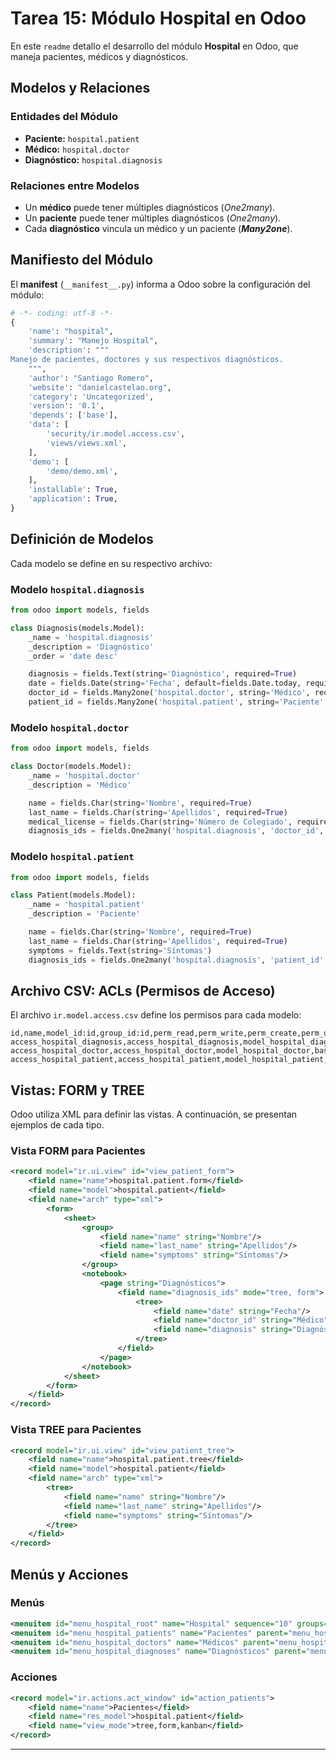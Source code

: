 # Tarea 15: Módulo Hospital en Odoo

En este `readme` detallo el desarrollo del módulo **Hospital** en Odoo, que maneja pacientes, médicos y diagnósticos.

## **Modelos y Relaciones**

### **Entidades del Módulo**
- **Paciente:** `hospital.patient`
- **Médico:** `hospital.doctor`
- **Diagnóstico:** `hospital.diagnosis`

### **Relaciones entre Modelos**
- Un **médico** puede tener múltiples diagnósticos (*One2many*).
- Un **paciente** puede tener múltiples diagnósticos (*One2many*).
- Cada **diagnóstico** vincula un médico y un paciente (***Many2one***).

## **Manifiesto del Módulo**

El **manifest** (`__manifest__.py`) informa a Odoo sobre la configuración del módulo:

```python
# -*- coding: utf-8 -*-
{
    'name': "hospital",
    'summary': "Manejo Hospital",
    'description': """
Manejo de pacientes, doctores y sus respectivos diagnósticos.
    """,
    'author': "Santiago Romero",
    'website': "danielcastelao.org",
    'category': 'Uncategorized',
    'version': '0.1',
    'depends': ['base'],
    'data': [
        'security/ir.model.access.csv',
        'views/views.xml',
    ],
    'demo': [
        'demo/demo.xml',
    ],
    'installable': True,
    'application': True,
}
```

## **Definición de Modelos**

Cada modelo se define en su respectivo archivo:

### **Modelo `hospital.diagnosis`**
```python
from odoo import models, fields

class Diagnosis(models.Model):
    _name = 'hospital.diagnosis'
    _description = 'Diagnóstico'
    _order = 'date desc'

    diagnosis = fields.Text(string='Diagnóstico', required=True)
    date = fields.Date(string='Fecha', default=fields.Date.today, required=True)
    doctor_id = fields.Many2one('hospital.doctor', string='Médico', required=True)
    patient_id = fields.Many2one('hospital.patient', string='Paciente', required=True)
```

### **Modelo `hospital.doctor`**
```python
from odoo import models, fields

class Doctor(models.Model):
    _name = 'hospital.doctor'
    _description = 'Médico'

    name = fields.Char(string='Nombre', required=True)
    last_name = fields.Char(string='Apellidos', required=True)
    medical_license = fields.Char(string='Número de Colegiado', required=True)
    diagnosis_ids = fields.One2many('hospital.diagnosis', 'doctor_id', string='Diagnósticos')
```

### **Modelo `hospital.patient`**
```python
from odoo import models, fields

class Patient(models.Model):
    _name = 'hospital.patient'
    _description = 'Paciente'

    name = fields.Char(string='Nombre', required=True)
    last_name = fields.Char(string='Apellidos', required=True)
    symptoms = fields.Text(string='Síntomas')
    diagnosis_ids = fields.One2many('hospital.diagnosis', 'patient_id', string='Historial de diagnósticos')
```

## **Archivo CSV: ACLs (Permisos de Acceso)**

El archivo `ir.model.access.csv` define los permisos para cada modelo:

```csv
id,name,model_id:id,group_id:id,perm_read,perm_write,perm_create,perm_unlink
access_hospital_diagnosis,access_hospital_diagnosis,model_hospital_diagnosis,base.group_user,1,1,1,1
access_hospital_doctor,access_hospital_doctor,model_hospital_doctor,base.group_user,1,1,1,1
access_hospital_patient,access_hospital_patient,model_hospital_patient,base.group_user,1,1,1,1
```

## **Vistas: FORM y TREE**

Odoo utiliza XML para definir las vistas. A continuación, se presentan ejemplos de cada tipo.

### **Vista FORM para Pacientes**
```xml
<record model="ir.ui.view" id="view_patient_form">
    <field name="name">hospital.patient.form</field>
    <field name="model">hospital.patient</field>
    <field name="arch" type="xml">
        <form>
            <sheet>
                <group>
                    <field name="name" string="Nombre"/>
                    <field name="last_name" string="Apellidos"/>
                    <field name="symptoms" string="Síntomas"/>
                </group>
                <notebook>
                    <page string="Diagnósticos">
                        <field name="diagnosis_ids" mode="tree, form">
                            <tree>
                                <field name="date" string="Fecha"/>
                                <field name="doctor_id" string="Médico"/>
                                <field name="diagnosis" string="Diagnóstico"/>
                            </tree>
                        </field>
                    </page>
                </notebook>
            </sheet>
        </form>
    </field>
</record>
```

### **Vista TREE para Pacientes**
```xml
<record model="ir.ui.view" id="view_patient_tree">
    <field name="name">hospital.patient.tree</field>
    <field name="model">hospital.patient</field>
    <field name="arch" type="xml">
        <tree>
            <field name="name" string="Nombre"/>
            <field name="last_name" string="Apellidos"/>
            <field name="symptoms" string="Síntomas"/>
        </tree>
    </field>
</record>
```

## **Menús y Acciones**

### **Menús**
```xml
<menuitem id="menu_hospital_root" name="Hospital" sequence="10" groups="base.group_user"/>
<menuitem id="menu_hospital_patients" name="Pacientes" parent="menu_hospital_root" action="action_patients"/>
<menuitem id="menu_hospital_doctors" name="Médicos" parent="menu_hospital_root" action="action_doctors"/>
<menuitem id="menu_hospital_diagnoses" name="Diagnósticos" parent="menu_hospital_root" action="action_diagnoses"/>
```

### **Acciones**
```xml
<record model="ir.actions.act_window" id="action_patients">
    <field name="name">Pacientes</field>
    <field name="res_model">hospital.patient</field>
    <field name="view_mode">tree,form,kanban</field>
</record>
```

---

